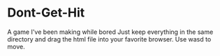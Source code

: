 # Dont-Get-Hit
A game I've been making while bored 
Just keep everything in the same directory and drag the html file into your favorite browser.
Use wasd to move.
